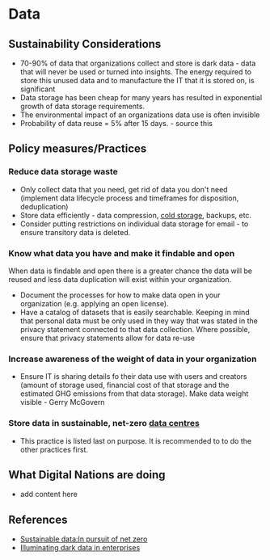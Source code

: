 # Data
## Sustainability Considerations
- 70-90% of data that organizations collect and store is dark data - data that will never be used or turned into insights. The energy required to store this unused data and to manufacture the IT that it is stored on, is significant
- Data storage has been cheap for many years has resulted in exponential growth of data storage requirements.
- The environmental impact of an organizations data use is often invisible 
-	Probability of data reuse = 5% after 15 days. - source this 

## Policy measures/Practices
### Reduce data storage waste
- Only collect data that you need, get rid of data you don't need (implement data lifecycle process and timeframes for disposition, deduplication)
- Store data efficiently - data compression, [cold storage](https://en.wikipedia.org/wiki/Cold_data), backups, etc.
- Consider putting restrictions on individual data storage for email - to ensure transitory data is deleted.
### Know what data you have and make it findable and open
When data is findable and open there is a greater chance the data will be reused and less data duplication will exist within your organization. 
- Document the processes for how to make data open in your organization (e.g. applying an open license). 
- Have a catalog of datasets that is easily searchable. Keeping in mind that personal data must be only used in they way that was stated in the privacy statement connected to that data collection. Where possible, ensure that privacy statements allow for data re-use
### Increase awareness of the weight of data in your organization
- Ensure IT is sharing details fo their data use with users and creators (amount of storage used, financial cost of that storage and the estimated GHG emissions from that data storage). Make data weight visible - Gerry McGovern
### Store data in sustainable, net-zero [data centres](datacentres.md)
- This practice is listed last on purpose. It is recommended to to do the other practices first.

## What Digital Nations are doing
- add content here

## References
- [Sustainable data:In pursuit of net zero](https://sustainabledata.economist.com/)
- [Illuminating dark data in enterprises](https://www.forbes.com/sites/forbestechcouncil/2020/09/25/illuminating-dark-data-in-enterprises/?sh=6f29741bc36a)

